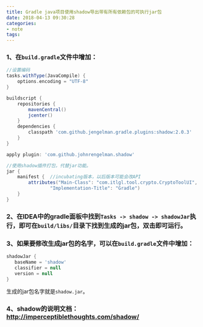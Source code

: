 ```yaml
---
title: Gradle java项目使用shadow导出带有所有依赖包的可执行jar包
date: 2018-04-13 09:30:28 
categories: 
- note
tags: 
---
```

### 1、在`build.gradle`文件中增加：
```groovy
//设置编码
tasks.withType(JavaCompile) {
    options.encoding = "UTF-8"
}

buildscript {
    repositories {
        mavenCentral()
        jcenter()
    }
    dependencies {
        classpath 'com.github.jengelman.gradle.plugins:shadow:2.0.3'
    }
}

apply plugin: 'com.github.johnrengelman.shadow'

//使用shadow插件打包，代替jar功能。
jar {
    manifest {  //incubating版本，以后版本可能会改API
        attributes("Main-Class": "com.itlgl.tool.crypto.CryptoToolUI",
                "Implementation-Title": "Gradle")
    }
}
```

### 2、在IDEA中的gradle面板中找到`Tasks -> shadow -> shadowJar`执行，即可在`build/libs/`目录下找到生成的jar包，双击即可运行。

### 3、如果要修改生成jar包的名字，可以在`build.gradle`文件中增加：
```groovy
shadowJar {
   baseName = 'shadow'
   classifier = null
   version = null
}
```
生成的jar包名字就是`shadow.jar`。

### 4、shadow的说明文档：http://imperceptiblethoughts.com/shadow/